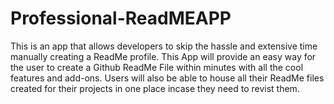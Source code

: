 # Professional-ReadMEAPP

This is an app that allows developers to skip the hassle and extensive time manually creating a ReadMe profile. This App will provide an easy way for the user to create a Github ReadMe File within minutes with all the cool features and add-ons. Users will also be able to house all their ReadMe files created for their projects in one place incase they need to revist them.
